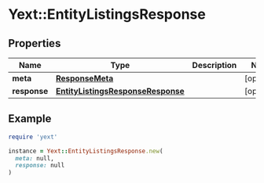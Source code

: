 # Yext::EntityListingsResponse

## Properties

| Name | Type | Description | Notes |
| ---- | ---- | ----------- | ----- |
| **meta** | [**ResponseMeta**](ResponseMeta.md) |  | [optional] |
| **response** | [**EntityListingsResponseResponse**](EntityListingsResponseResponse.md) |  | [optional] |

## Example

```ruby
require 'yext'

instance = Yext::EntityListingsResponse.new(
  meta: null,
  response: null
)
```

